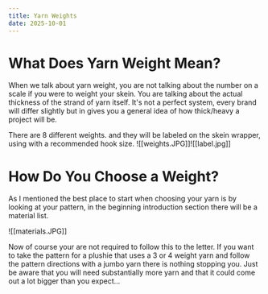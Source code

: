 ```yaml
---
title: Yarn Weights
date: 2025-10-01
---
```

# What Does Yarn Weight Mean?
When we talk about yarn weight, you are not talking about the number on a scale if you were to weight your skein. You are talking about the actual thickness of the strand of yarn itself. It's not a perfect system, every brand will differ slightly but in gives you a general idea of how thick/heavy a project will be. 

There are 8 different weights. and they will be labeled on the skein wrapper, using with a recommended hook size. 
![[weights.JPG]]![[label.jpg]]

# How Do You Choose a Weight?
As I mentioned the best place to start when choosing your yarn is by looking at your pattern, in the beginning introduction section there will be a material list. 

![[materials.JPG]]

Now of course your are not required to follow this to the letter. If you want to take the pattern for a plushie that uses a 3 or 4 weight yarn and follow the pattern directions with a jumbo yarn there is nothing stopping you. Just be aware that you will need substantially more yarn and that it could come out a lot bigger than you expect... 